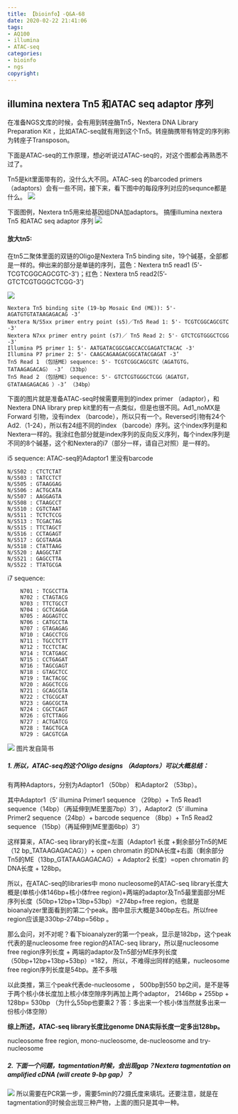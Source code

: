 ```yaml
---
title: 【bioinfo】-Q&A-68
date: 2020-02-22 21:41:06
tags:
- AQ100
- illumina
- ATAC-seq
categories:
- bioinfo
- ngs
copyright:
---
```

## illumina nextera Tn5 和ATAC seq adaptor 序列
在准备NGS文库的时候，会有用到转座酶Tn5，Nextera DNA Library Preparation Kit ，比如ATAC-seq就有用到这个Tn5。转座酶携带有特定的序列称为转座子Transposon。

下面是ATAC-seq的工作原理，想必听说过ATAC-seq的，对这个图都会再熟悉不过了。

Tn5是kit里面带有的，没什么大不同。ATAC-seq 的barcoded primers （adaptors）会有一些不同，接下来，看下图中的每段序列对应的sequnce都是什么。
![](1.png)

下面图例，Nextera tn5用来给基因组DNA加adaptors。
搞懂illumina nextera Tn5 和ATAC seq adaptor 序列
![](2.png)

#### 放大tn5:

在tn5二聚体里面的双链的Oligo是Nextera Tn5 binding site，19个碱基，全部都是一样的。伸出来的部分是单链的序列，蓝色：Nextera tn5 read1 (5'-TCGTCGGCAGCGTC-3')；红色：Nextera tn5 read2(5’-GTCTCGTGGGCTCGG-3')

![](3.png)
```
Nextera Tn5 binding site (19-bp Mosaic End (ME)): 5'- AGATGTGTATAAGAGACAG -3’
Nextera N/S5xx primer entry point (s5)／Tn5 Read 1: 5'- TCGTCGGCAGCGTC -3'
Nextera N7xx primer entry point (s7)／ Tn5 Read 2: 5'- GTCTCGTGGGCTCGG -3'
Illumina P5 primer 1: 5'- AATGATACGGCGACCACCGAGATCTACAC -3'
Illumina P7 primer 2: 5'- CAAGCAGAAGACGGCATACGAGAT -3’
Tn5 Read 1 （包括ME）sequence: 5'- TCGTCGGCAGCGTC（AGATGTG，TATAAGAGACAG） -3’ （33bp）
Tn5 Read 2 （包括ME）sequence: 5'- GTCTCGTGGGCTCGG（AGATGT，GTATAAGAGACAG ）-3’ （34bp）
```
下面的图片就是准备ATAC-seq时候需要用到的index primer （adaptor），和Nextera DNA library prep kit里的有一点类似，但是也很不同。Ad1_noMX是Forward 引物，没有index （barcode），所以只有一个。Reversed引物有24个Ad2.（1-24），所以有24组不同的index （barcode）序列。这个index序列是和Nextera一样的。我涂红色部分就是index序列的反向反义序列，每个index序列是不同的8个碱基，这个和Nextera的i7（部分一样，请自己对照）是一样的。

i5 sequence: ATAC-seq的Adaptor1 里没有barcode
```
N/S502 : CTCTCTAT
N/S503 : TATCCTCT
N/S505 : GTAAGGAG
N/S506 : ACTGCATA
N/S507 : AAGGAGTA
N/S508 : CTAAGCCT
N/S510 : CGTCTAAT
N/S511 : TCTCTCCG
N/S513 : TCGACTAG
N/S515 : TTCTAGCT
N/S516 : CCTAGAGT
N/S517 : GCGTAAGA
N/S518 : CTATTAAG
N/S520 : AAGGCTAT
N/S521 : GAGCCTTA
N/S522 : TTATGCGA
```
i7 sequence:
```
    N701 : TCGCCTTA
    N702 : CTAGTACG
    N703 : TTCTGCCT
    N704 : GCTCAGGA
    N705 : AGGAGTCC
    N706 : CATGCCTA
    N707 : GTAGAGAG
    N710 : CAGCCTCG
    N711 : TGCCTCTT
    N712 : TCCTCTAC
    N714 : TCATGAGC
    N715 : CCTGAGAT
    N716 : TAGCGAGT
    N718 : GTAGCTCC
    N719 : TACTACGC
    N720 : AGGCTCCG
    N721 : GCAGCGTA
    N722 : CTGCGCAT
    N723 : GAGCGCTA
    N724 : CGCTCAGT
    N726 : GTCTTAGG
    N727 : ACTGATCG
    N728 : TAGCTGCA
    N729 : GACGTCGA
```

![](3.jpg)
图片发自简书

##### 1. 所以，ATAC-seq的这个Oligo designs （Adaptors）可以大概总结：
有两种Adaptors，分别为Adaptor1 （50bp） 和Adaptor2 （53bp）。

其中Adaptor1（5’ illumina Primer1 sequence （29bp）+ Tn5 Read1 sequence（14bp）（再延伸到ME里面7bp）3’），Adaptor2（5’ illumina Primer2 sequence（24bp）+ barcode sequence （8bp）+ Tn5 Read2 sequence （15bp）（再延伸到ME里面6bp）3’）

这样算来，ATAC-seq library的长度=左面（Adaptor1 长度 +剩余部分Tn5的ME（12 bp_TATAAGAGACAG））+ open chromatin 的DNA长度+右面（剩余部分Tn5的ME（13bp_GTATAAGAGACAG）+ Adaptor2 长度）=open chromatin 的DNA长度 + 128bp。

所以，在ATAC-seq的libraries中 mono nucleosome的ATAC-seq library长度大概是(单核小体146bp+核小体free region)+两端的adaptor及Tn5最里面部分ME序列长度（50bp+12bp+13bp+53bp）=274bp+free region，也就是bioanalyzer里面看到的第二个peak。图中显示大概是340bp左右。所以free region应该是330bp-274bp=56bp 。

那么会问，对不对呢？看下bioanalyzer的第一个peak，显示是182bp，这个peak代表的是nucleosome free region的ATAC-seq library，所以是nucleosome free region序列长度 + 两端的adaptor及Tn5部分ME序列长度（50bp+12bp+13bp+53bp）=182， 所以，不难得出同样的结果，nucleosome free region序列长度是54bp。差不多哦

以此类推，第三个peak代表de-nucleosome ， 500bp到550 bp之间，是不是等于两个核小体长度加上核小体空隙序列再加上两个adaptor， 2146bp + 255bp + 128bp= 530bp （为什么55bp也要乘2？答：多出来一个核小体当然就多出来一份核小体空隙）

**综上所述，ATAC-seq library长度比genome DNA实际长度一定多出128bp。**

nucleosome free region, mono-nucleosome, de-nucleosome and try-nucleosome

##### 2. 下面一个问题，tagmentation时候，会出现gap？Nextera tagmentation on amplified cDNA (will create 9-bp gap）？


![](5.png)
所以需要在PCR第一步，需要5min的72摄氏度来填坑。还要注意，就是在tagmentation的时候会出现三种产物，上面的图只是其中一种。
